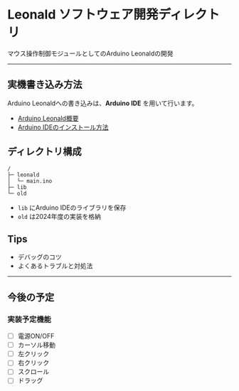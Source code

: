 # Leonald ソフトウェア開発ディレクトリ

マウス操作制御モジュールとしてのArduino Leonaldの開発

***

## 実機書き込み方法
Arduino Leonaldへの書き込みは、**Arduino IDE** を用いて行います。

- [Arduino Leonald概要](https://elchika.com/dic/Arduino_Leonardo/)
- [Arduino IDEのインストール方法](https://www.indoorcorgielec.com/resources/arduinoide%E8%A8%AD%E5%AE%9A/arduino-ide%E3%81%AE%E3%82%A4%E3%83%B3%E3%82%B9%E3%83%88%E3%83%BC%E3%83%AB%E3%81%A8%E8%A8%AD%E5%AE%9A/)

## ディレクトリ構成
```
/
├─ leonald
│  └─ main.ino
├─ lib
└─ old
```

- `lib` にArduino IDEのライブラリを保存
- `old` は2024年度の実装を格納

## Tips
- デバッグのコツ
- よくあるトラブルと対処法

***

## 今後の予定
### 実装予定機能

- [ ] 電源ON/OFF
- [ ] カーソル移動
- [ ] 左クリック
- [ ] 右クリック
- [ ] スクロール
- [ ] ドラッグ
